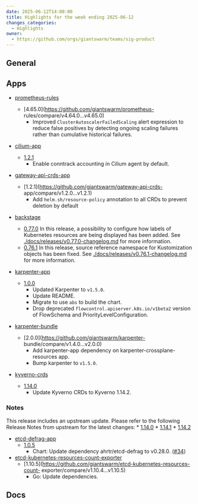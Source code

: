 ```yaml
---
date: 2025-06-12T14:00:00
title: Highlights for the week ending 2025-06-12
changes_categories:
  - Highlights
owner:
  - https://github.com/orgs/giantswarm/teams/sig-product
---
```


## General

<!-- This where BREAKING CHANGES ARE HIGHLIGHTED -->

## Apps

- [prometheus-rules](https://github.com/giantswarm/prometheus-rules) 
  - [4.65.0](https://github.com/giantswarm/prometheus-
rules/compare/v4.64.0...v4.65.0) 
      * Improved `ClusterAutoscalerFailedScaling` alert expression to reduce false positives by detecting ongoing scaling failures rather than cumulative historical failures.
- [cilium-app](https://github.com/giantswarm/cilium-app) 
  - [1.2.1](https://github.com/giantswarm/cilium-app/compare/v1.2.0...v1.2.1) 
      * Enable conntrack accounting in Cilium agent by default.
- [gateway-api-crds-app](https://github.com/giantswarm/gateway-api-crds-app) 
  - [1.2.1](https://github.com/giantswarm/gateway-api-crds-
app/compare/v1.2.0...v1.2.1) 
      * Add `helm.sh/resource-policy` annotation to all CRDs to prevent deletion by default
- [backstage](https://github.com/giantswarm/backstage) 
  - [0.77.0](https://github.com/giantswarm/backstage/compare/v0.76.1...v0.77.0) 
In this release, a possibility to configure how labels of Kubernetes resources
are being displayed has been added.
See
[./docs/releases/v0.77.0-changelog.md](./docs/releases/v0.77.0-changelog.md)
for more information.
  - [0.76.1](https://github.com/giantswarm/backstage/compare/v0.76.0...v0.76.1) 
In this release, source reference namespace for Kustomization objects has been
fixed.
See
[./docs/releases/v0.76.1-changelog.md](./docs/releases/v0.76.1-changelog.md)
for more information. 


- [karpenter-app](https://github.com/giantswarm/karpenter-app) 
  - [1.0.0](https://github.com/giantswarm/karpenter-app/compare/v0.14.0...v1.0.0)
      * Updated Karpenter to `v1.5.0`.
      * Update README.
      * Migrate to use `abs` to build the chart.
      * Drop deprecated `flowcontrol.apiserver.k8s.io/v1beta2` version of FlowSchema and PriorityLevelConfiguration.
- [karpenter-bundle](https://github.com/giantswarm/karpenter-bundle) 
  - [2.0.0](https://github.com/giantswarm/karpenter-
bundle/compare/v1.4.0...v2.0.0) 
      * Add karpenter-app dependency on karpenter-crossplane-resources app.
      * Bump karpenter to `v1.5.0`.
- [kyverno-crds](https://github.com/giantswarm/kyverno-crds) 
  - [1.14.0](https://github.com/giantswarm/kyverno-crds/compare/v1.13.1...v1.14.0)
      * Update Kyverno CRDs to Kyverno 1.14.2.
### Notes
This release includes an upstream update. Please refer to the following
Release Notes from upstream for the latest changes:
      * [1.14.0](https://github.com/kyverno/kyverno/releases/tag/v1.14.0)
      * [1.14.1](https://github.com/kyverno/kyverno/releases/tag/v1.14.1)
      * [1.14.2](https://github.com/kyverno/kyverno/releases/tag/v1.14.2)
- [etcd-defrag-app](https://github.com/giantswarm/etcd-defrag-app) 
  - [1.0.5](https://github.com/giantswarm/etcd-defrag-app/compare/v1.0.4...v1.0.5)
      * Chart: Update dependency ahrtr/etcd-defrag to v0.28.0. ([#34](https://github.com/giantswarm/etcd-defrag-app/pull/34))
- [etcd-kubernetes-resources-count-exporter](https://github.com/giantswarm/etcd-kubernetes-resources-count-exporter) 
  - [1.10.5](https://github.com/giantswarm/etcd-kubernetes-resources-count-
exporter/compare/v1.10.4...v1.10.5) 
      * Go: Update dependencies.

## Docs

<!-- FER is filling this one -->
